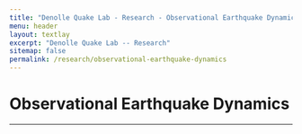 ```yaml
---
title: "Denolle Quake Lab - Research - Observational Earthquake Dynamics"
menu: header
layout: textlay
excerpt: "Denolle Quake Lab -- Research"
sitemap: false
permalink: /research/observational-earthquake-dynamics
---
```


# Observational Earthquake Dynamics
---